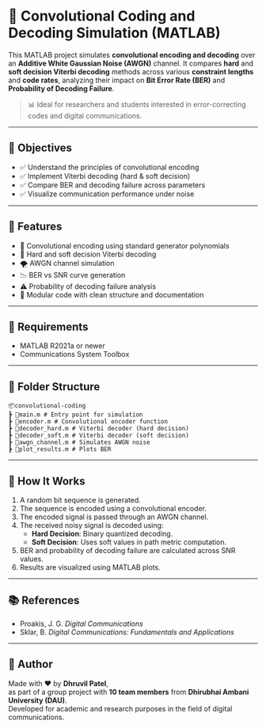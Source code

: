 # 🔗 Convolutional Coding and Decoding Simulation (MATLAB)

This MATLAB project simulates **convolutional encoding and decoding** over an **Additive White Gaussian Noise (AWGN)** channel. It compares **hard** and **soft decision Viterbi decoding** methods across various **constraint lengths** and **code rates**, analyzing their impact on **Bit Error Rate (BER)** and **Probability of Decoding Failure**.

> 📊 Ideal for researchers and students interested in error-correcting codes and digital communications.

---

## 🎯 Objectives

- ✅ Understand the principles of convolutional encoding
- ✅ Implement Viterbi decoding (hard & soft decision)
- ✅ Compare BER and decoding failure across parameters
- ✅ Visualize communication performance under noise

---

## 📌 Features

- 🚀 Convolutional encoding using standard generator polynomials  
- 🧠 Hard and soft decision Viterbi decoding  
- 🌪️ AWGN channel simulation  
- 📉 BER vs SNR curve generation  
- ⚠️ Probability of decoding failure analysis  
- 📂 Modular code with clean structure and documentation

---

## 🧰 Requirements

- MATLAB R2021a or newer
- Communications System Toolbox

---

## 📁 Folder Structure

```
📦convolutional-coding
┣ 📜main.m # Entry point for simulation
┣ 📜encoder.m # Convolutional encoder function
┣ 📜decoder_hard.m # Viterbi decoder (hard decision)
┣ 📜decoder_soft.m # Viterbi decoder (soft decision)
┣ 📜awgn_channel.m # Simulates AWGN noise
┣ 📜plot_results.m # Plots BER 
```
---

## 🧪 How It Works

1. A random bit sequence is generated.
2. The sequence is encoded using a convolutional encoder.
3. The encoded signal is passed through an AWGN channel.
4. The received noisy signal is decoded using:
   - **Hard Decision**: Binary quantized decoding.
   - **Soft Decision**: Uses soft values in path metric computation.
5. BER and probability of decoding failure are calculated across SNR values.
6. Results are visualized using MATLAB plots.

---

## 📚 References

- Proakis, J. G. *Digital Communications*  
- Sklar, B. *Digital Communications: Fundamentals and Applications*  

---

## 👤 Author

Made with ❤️ by **Dhruvil Patel**,  
as part of a group project with **10 team members** from **Dhirubhai Ambani University (DAU)**.  
Developed for academic and research purposes in the field of digital communications.
